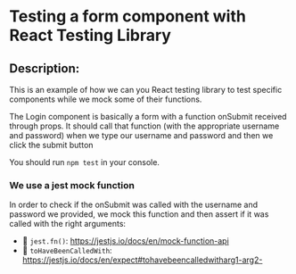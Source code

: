 # Testing a form component with React Testing Library

## Description:

This is an example of how we can you React testing library to test specific components while we mock some of their functions.

The Login component is basically a form with a function onSubmit received through props. It should call that function (with the appropriate username and password) when we type our username and password and then we click the submit button

You should run `npm test` in your console.

### We use a jest mock function

In order to check if the onSubmit was called with the username and password we provided, we mock this function and then assert if it was called with the right arguments:

- 📜 `jest.fn()`: https://jestjs.io/docs/en/mock-function-api
- 📜 `toHaveBeenCalledWith`:
  https://jestjs.io/docs/en/expect#tohavebeencalledwitharg1-arg2-
